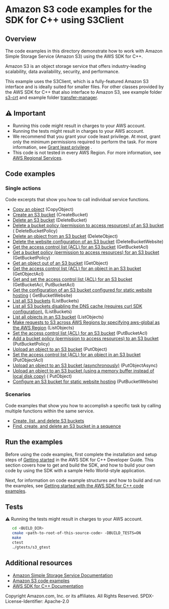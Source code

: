 # Amazon S3 code examples for the SDK for C++ using S3Client

## Overview

The code examples in this directory demonstrate how to work with Amazon Simple Storage Service (Amazon S3) using the
AWS SDK for C++.

Amazon S3 is an object storage service that offers industry-leading scalability, data availability, security, and
performance.

This example uses the S3Client, which is a fully-featured Amazon S3 interface and is ideally suited for smaller files.
For other classes provided by the AWS SDK for C++ that also interface to Amazon S3, see example
folder [s3-crt](../s3-crt) and example folder [transfer-manager](../transfer-manager).

## ⚠️ Important

* Running this code might result in charges to your AWS account.
* Running the tests might result in charges to your AWS account.
* We recommend that you grant your code least privilege. At most, grant only the minimum permissions required to perform
  the task. For more information,
  see [Grant least privilege](https://docs.aws.amazon.com/IAM/latest/UserGuide/best-practices.html#grant-least-privilege)
  .
* This code is not tested in every AWS Region. For more information,
  see [AWS Regional Services](https://aws.amazon.com/about-aws/global-infrastructure/regional-product-services).

## Code examples

### Single actions
Code excerpts that show you how to call individual service functions.

- [Copy an object](./copy_object.cpp) (CopyObject)
- [Create an S3 bucket](./create_bucket.cpp) (CreateBucket)
- [Delete an S3 bucket](./delete_bucket.cpp) (DeleteBucket)
- [Delete a bucket policy (permission to access resources) of an S3 bucket](./delete_bucket_policy.cpp) (
  DeleteBucketPolicy)
- [Delete an object from an S3 bucket](./delete_object.cpp) (DeleteObject)
- [Delete the website configuration of an S3 bucket](./delete_website_config.cpp) (DeleteBucketWebsite)
- [Get the access control list (ACL) for an S3 bucket](./get_bucket_acl.cpp) (GetBucketAcl)
- [Get a bucket policy (permission to access resources) for an S3 bucket](./get_bucket_policy.cpp) (GetBucketPolicy)
- [Get an object out of an S3 bucket](./get_object.cpp) (GetObject)
- [Get the access control list (ACL) for an object in an S3 bucket](./get_object_acl.cpp) (GetObjectAcl)
- [Get and set the access control list (ACL) for an S3 bucket](./get_put_bucket_acl.cpp) (GetBucketAcl, PutBucketAcl)
- [Get the configuration of an S3 bucket configured for static website hosting](./get_website_config.cpp) (
  GetBucketWebsite)
- [List all S3 buckets](./list_buckets.cpp) (ListBuckets)
- [List all S3 buckets disabling the DNS cache (requires curl SDK configuration).](./list_buckets_disabling_dns_cache.cpp) (ListBuckets)
- [List all objects in an S3 bucket](./list_objects.cpp) (ListObjects)
- [Make requests to S3 across AWS Regions by specifying aws-global as the AWS Region](./list_objects_with_aws_global_region.cpp) (ListObjects)
- [Set the access control list (ACL) for an S3 bucket](./put_bucket_acl.cpp) (PutBucketAcl)
- [Add a bucket policy (permission to access resources) to an S3 bucket](./put_bucket_policy.cpp) (PutBucketPolicy)
- [Upload an object to an S3 bucket](./put_object.cpp) (PutObject)
- [Set the access control list (ACL) for an object in an S3 bucket](./put_object_acl.cpp) (PutObjectAcl)
- [Upload an object to an S3 bucket (asynchronously)](./put_object_async.cpp) (PutObjectAsync)
- [Upload an object to an S3 bucket (using a memory buffer instead of local disk copy)](./put_object_buffer.cpp) (
  PutObject)
- [Configure an S3 bucket for static website hosting](./put_website_config.cpp) (PutBucketWebsite)

### Scenarios
Code examples that show you how to accomplish a specific task by calling multiple functions within the same service.
- [Create, list, and delete S3 buckets](./s3_getting_started_scenario.cpp)
- [Find, create, and delete an S3 bucket in a sequence](./s3_demo_for_cloud9.cpp)

## Run the examples

Before using the code examples, first complete the installation and setup steps
of [Getting started](https://docs.aws.amazon.com/sdk-for-cpp/v1/developer-guide/getting-started.html) in the AWS SDK for
C++ Developer Guide.
This section covers how to get and build the SDK, and how to build your own code by using the SDK with a
sample Hello World-style application.

Next, for information on code example structures and how to build and run the examples, see [Getting started with the AWS SDK for C++ code examples](https://docs.aws.amazon.com/sdk-for-cpp/v1/developer-guide/getting-started-code-examples.html).

## Tests

⚠️ Running the tests might result in charges to your AWS account.

```sh
   cd <BUILD_DIR>
   cmake <path-to-root-of-this-source-code> -DBUILD_TESTS=ON
   make
   ctest 
   ./gtests/s3_gtest 
```   

## Additional resources

- [Amazon Simple Storage Service Documentation](https://docs.aws.amazon.com/s3/index.html)
- [Amazon S3 code examples](https://docs.aws.amazon.com/sdk-for-cpp/v1/developer-guide/examples-s3.html)
- [AWS SDK for C++ Documentation](https://docs.aws.amazon.com/sdk-for-cpp/index.html)

Copyright Amazon.com, Inc. or its affiliates. All Rights Reserved. SPDX-License-Identifier: Apache-2.0
